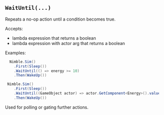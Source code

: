 ## `WaitUntil(...)`

Repeats a no-op action until a condition becomes true.

Accepts:
  - lambda expression that returns a boolean
  - lambda expression with actor arg that returns a boolean

Examples:

```csharp
  Nimble.Sim()
    .First(Sleep())
    .WaitUntil(() => energy >= 10)
    .Then(WakeUp())
```

```csharp
 Nimble.Sim()
    .First(Sleep())
    .WaitUntil((GameObject actor) => actor.GetComponent<Energy>().value >= 10)
    .Then(WakeUp())
```

Used for polling or gating further actions.